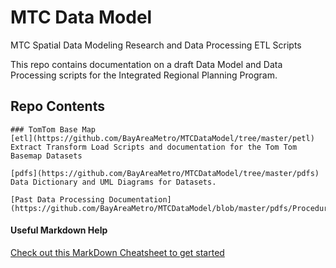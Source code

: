 # MTC Data Model
MTC Spatial Data Modeling Research and Data Processing ETL Scripts  

This repo contains documentation on a draft Data Model and Data Processing scripts for the Integrated Regional Planning Program.  

## Repo Contents   
```
### TomTom Base Map
[etl](https://github.com/BayAreaMetro/MTCDataModel/tree/master/petl)  
Extract Transform Load Scripts and documentation for the Tom Tom Basemap Datasets  

[pdfs](https://github.com/BayAreaMetro/MTCDataModel/tree/master/pdfs)  
Data Dictionary and UML Diagrams for Datasets.  

[Past Data Processing Documentation](https://github.com/BayAreaMetro/MTCDataModel/blob/master/pdfs/Procedures%20for%20Processing%20New%20TomTom%20Basemap%20Data.pdf)  
```
#### Useful Markdown Help
[Check out this MarkDown Cheatsheet to get started](https://github.com/adam-p/markdown-here/wiki/Markdown-Cheatsheet)
